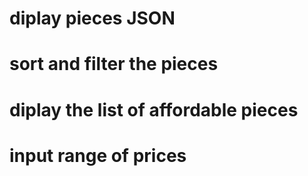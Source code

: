 # diplay pieces JSON
# sort and filter the pieces
# diplay the list of affordable pieces
# input range of prices